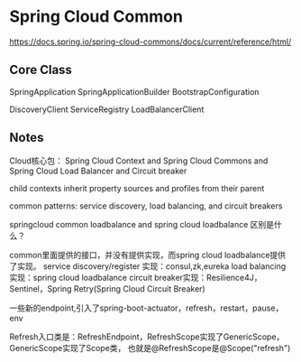 # Spring Cloud Common

https://docs.spring.io/spring-cloud-commons/docs/current/reference/html/

## Core Class
SpringApplication
SpringApplicationBuilder 
BootstrapConfiguration

DiscoveryClient 
ServiceRegistry 
LoadBalancerClient



## Notes

Cloud核心包：
Spring Cloud Context and Spring Cloud Commons and Spring Cloud Load Balancer and Circuit breaker 

child contexts inherit property sources and profiles from their parent

common patterns: service discovery, load balancing, and circuit breakers


springcloud common loadbalance and spring cloud loadbalance 区别是什么？

common里面提供的接口，并没有提供实现，而spring cloud loadbalance提供了实现。
service discovery/register 实现：consul,zk,eureka
load balancing 实现：spring cloud loadbalance
circuit breaker实现：Resilience4J，Sentinel，Spring Retry(Spring Cloud Circuit Breaker)

一些新的endpoint,引入了spring-boot-actuator，refresh，restart，pause，env

Refresh入口类是：RefreshEndpoint，RefreshScope实现了GenericScope，GenericScope实现了Scope类，
也就是@RefreshScope是@Scope("refresh")


